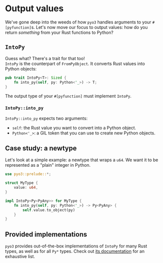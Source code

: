 # Output values

We've gone deep into the weeds of how `pyo3` handles arguments to your `#[pyfunction]`s.
Let's now move our focus to output values: how do you return _something_ from your Rust functions to Python?

## `IntoPy`

Guess what? There's a trait for that too!\
`IntoPy` is the counterpart of `FromPyObject`. It converts Rust values into Python objects:

```rust
pub trait IntoPy<T>: Sized {
    fn into_py(self, py: Python<'_>) -> T;
}
```

The output type of your `#[pyfunction]` must implement `IntoPy`.

### `IntoPy::into_py`

`IntoPy::into_py` expects two arguments:

- `self`: the Rust value you want to convert into a Python object.
- `Python<'_>`: a GIL token that you can use to create new Python objects.

## Case study: a newtype

Let's look at a simple example: a newtype that wraps a `u64`. 
We want it to be represented as a "plain" integer in Python.

```rust
use pyo3::prelude::*;

struct MyType {
    value: u64,
}

impl IntoPy<Py<PyAny>> for MyType {
    fn into_py(self, py: Python<'_>) -> Py<PyAny> {
        self.value.to_object(py)
    }
}
```

## Provided implementations

`pyo3` provides out-of-the-box implementations of `IntoPy` for many Rust types, as well as for all `Py*` types.
Check out [its documentation](https://docs.rs/pyo3/0.22.0/pyo3/conversion/trait.IntoPy.html#) for an exhaustive list.